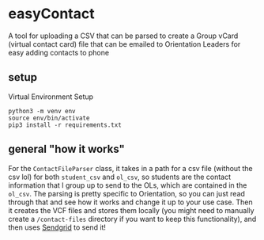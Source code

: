 # easyContact
A tool for uploading a CSV that can be parsed to create a Group vCard (virtual contact card) file that can be emailed to Orientation Leaders for easy adding contacts to phone

## setup
Virtual Environment Setup
```
python3 -m venv env
source env/bin/activate
pip3 install -r requirements.txt
```

## general "how it works"

For the `ContactFileParser` class, it takes in a path for a csv file (without the csv lol) for both `student_csv` and `ol_csv`, so students are the contact information that I group up to send to the OLs, which are contained in the `ol_csv`. The parsing is pretty specific to Orientation, so you can just read through that and see how it works and change it up to your use case. Then it creates the VCF files and stores them locally (you might need to manually create a `/contact-files` directory if you want to keep this functionality), and then uses [Sendgrid](https://sendgrid.com) to send it!



